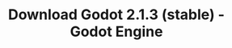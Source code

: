 ---
# Generated by /tools/generators/src/download_archive_generator !!! do not edit by hand !!!
title: 'Download Godot 2.1.3 (stable) - Godot Engine'
type: 'download/archive'
name: '2.1.3'
flavor: 'stable'
release_date: '2017-04-12T03:00:00-00:00'
release_notes: 'article/maintenance-release-godot-2-1-3/'
primaryPlatforms:
  - 'linux.64'
  - 'macos.universal'
  - 'windows.64'
  - 'linux_server.64'
  - 'templates'
links:
  linux.64:
    name: 'linux.64'
    title: 'Linux'
    caption: 'Standard (x86_64)'
    tags:
      - '64 bit'
    hosts:
      github_builds:
        regular: 'https://github.com/godotengine/godot-builds/releases/download/2.1.3-stable/Godot_v2.1.3-stable_x11.64.zip'
        mono: '#'
      github:
        regular: 'https://github.com/godotengine/godot/releases/download/2.1.3-stable/Godot_v2.1.3-stable_x11.64.zip'
        mono: '#'
  macos.universal:
    name: 'macos.universal'
    title: 'macOS'
    caption: 'Universal (x86_64 + Apple Silicon)'
    tags:
      - 'Intel/Apple Silicon'
      - '64 bit'
    hosts:
      github_builds:
        regular: 'https://github.com/godotengine/godot-builds/releases/download/2.1.3-stable/Godot_v2.1.3-stable_osx.fat.zip'
        mono: '#'
      github:
        regular: 'https://github.com/godotengine/godot/releases/download/2.1.3-stable/Godot_v2.1.3-stable_osx.fat.zip'
        mono: '#'
  windows.64:
    name: 'windows.64'
    title: 'Windows'
    caption: 'Standard (x86_64)'
    tags:
      - '64 bit'
    hosts:
      github_builds:
        regular: 'https://github.com/godotengine/godot-builds/releases/download/2.1.3-stable/Godot_v2.1.3-stable_win64.exe.zip'
        mono: '#'
      github:
        regular: 'https://github.com/godotengine/godot/releases/download/2.1.3-stable/Godot_v2.1.3-stable_win64.exe.zip'
        mono: '#'
  linux_server.64:
    name: 'linux_server.64'
    title: 'Linux Server'
    caption: 'Standard (x86_64)'
    tags:
      - '64 bit'
    hosts:
      github_builds:
        regular: 'https://github.com/godotengine/godot-builds/releases/download/2.1.3-stable/Godot_v2.1.3-stable_linux_server.64.zip'
        mono: '#'
      github:
        regular: 'https://github.com/godotengine/godot/releases/download/2.1.3-stable/Godot_v2.1.3-stable_linux_server.64.zip'
        mono: '#'
  linux.32:
    name: 'linux.32'
    title: 'Linux'
    caption: 'Standard (x86)'
    tags:
      - '32 bit'
    hosts:
      github_builds:
        regular: 'https://github.com/godotengine/godot-builds/releases/download/2.1.3-stable/Godot_v2.1.3-stable_x11.32.zip'
        mono: '#'
      github:
        regular: 'https://github.com/godotengine/godot/releases/download/2.1.3-stable/Godot_v2.1.3-stable_x11.32.zip'
        mono: '#'
  windows.32:
    name: 'windows.32'
    title: 'Windows'
    caption: 'Standard (x86)'
    tags:
      - '32 bit'
    hosts:
      github_builds:
        regular: 'https://github.com/godotengine/godot-builds/releases/download/2.1.3-stable/Godot_v2.1.3-stable_win32.exe.zip'
        mono: '#'
      github:
        regular: 'https://github.com/godotengine/godot/releases/download/2.1.3-stable/Godot_v2.1.3-stable_win32.exe.zip'
        mono: '#'
  templates:
    name: 'templates'
    title: 'Export templates'
    caption: ''
    tags:
      - 'Used to export your games to all supported platforms'
    hosts:
      github_builds:
        regular: 'https://github.com/godotengine/godot-builds/releases/download/2.1.3-stable/Godot_v2.1.3-stable_export_templates.tpz'
        mono: '#'
      github:
        regular: 'https://github.com/godotengine/godot/releases/download/2.1.3-stable/Godot_v2.1.3-stable_export_templates.tpz'
        mono: '#'
---
